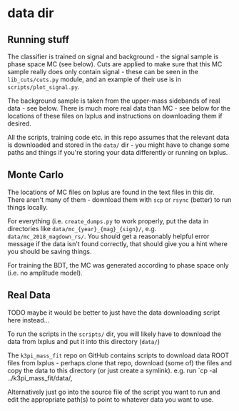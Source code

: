 data dir
====

Running stuff
----
The classifier is trained on signal and background - the signal sample is phase space MC (see below).
Cuts are applied to make sure that this MC sample really does only contain signal - these can be seen in the
`lib_cuts/cuts.py` module, and an example of their use is in `scripts/plot_signal.py`.

The background sample is taken from the upper-mass sidebands of real data - see below.
There is much more real data than MC - see below for the locations of these files on lxplus and instructions
on downloading them if desired.

All the scripts, training code etc. in this repo assumes that the relevant data is downloaded and stored in the `data/`
dir - you might have to change some paths and things if you're storing your data differently or running on lxplus.

Monte Carlo
----
The locations of MC files on lxplus are found in the text files in this dir.
There aren't many of them - download them with `scp` or `rsync` (better) to run things locally.

For everything (i.e. `create_dumps.py` to work properly, put the data in directories like
`data/mc_{year}_{mag}_{sign}/`, e.g. `data/mc_2018_magdown_rs/`.
You should get a reasonably helpful error message if the data isn't found correctly, that should give you a hint where
you should be saving things.

For training the BDT, the MC was generated according to phase space only (i.e. no amplitude model).

Real Data
----
TODO maybe it would be better to just have the data downloading script here instead...

To run the scripts in the `scripts/` dir, you will likely have to download the data from lxplus and put it into this
directory (`data/`)

The `k3pi_mass_fit` repo on GitHub contains scripts to download data ROOT files from lxplus - perhaps clone that repo,
download (some of) the files and copy the data to this directory (or just create a symlink).
e.g. run `cp -al ../k3pi_mass_fit/data/,

Alternatively just go into the source file of the script you want to run and edit the appropriate path(s) to point to
whatever data you want to use.

